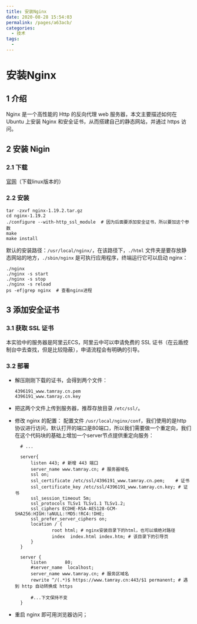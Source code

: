 ```yaml
---
title: 安装Nginx
date: 2020-08-28 15:54:03
permalink: /pages/a63acb/
categories: 
  - 技术
tags: 
  - 
---
```

# 安装Nginx

## 1 介绍
Nginx 是一个高性能的 Http 的反向代理 web 服务器，本文主要描述如何在 Ubuntu 上安装 Nginx 和安全证书，从而搭建自己的静态网站，并通过 https 访问。

## 2 安装 Nigin
### 2.1 下载
[官网](http://nginx.org/en/download.html)（下载linux版本的）

### 2.2 安装

```shell
tar -zxvf nginx-1.19.2.tar.gz 
cd nginx-1.19.2
./configure --with-http_ssl_module  # 因为后面要添加安全证书，所以要加这个参数
make
make install
```
默认的安装路径：`/usr/local/nginx/`，在该路径下，`./html` 文件夹是要存放静态网站的地方，`./sbin/nginx` 是可执行应用程序，终端运行它可以启动 nginx：
```shell
./nginx 
./nginx -s start
./nginx -s stop
./nginx -s reload
ps -ef|grep nginx  # 查看nginx进程
```

## 3 添加安全证书
### 3.1 获取 SSL 证书
本实验中的服务器是阿里云ECS，阿里云中可以申请免费的 SSL 证书（在云盾控制台中去查找，但是比较隐蔽），申请流程会有明确的引导。

### 3.2 部署
- 解压刚刚下载的证书，会得到两个文件：
  ```shell
  4396191_www.tamray.cn.pem
  4396191_www.tamray.cn.key
  ```
- 把这两个文件上传到服务器，推荐存放目录 `/etc/ssl/`。

- 修改 nginx 的配置：
  配置文件 `/usr/local/nginx/conf`，我们使用的是http协议进行访问，默认打开的端口是80端口，所以我们需要做一个重定向，我们在这个代码块的基础上增加一个server节点提供重定向服务：
  ```shell
    # ...

    server{
        listen 443; # 新增 443 端口
        server_name www.tamray.cn; # 服务器域名
	    ssl on;
        ssl_certificate /etc/ssl/4396191_www.tamray.cn.pem;    # 证书
        ssl_certificate_key /etc/ssl/4396191_www.tamray.cn.key; # 证书
        ssl_session_timeout 5m;
        ssl_protocols TLSv1 TLSv1.1 TLSv1.2;
        ssl_ciphers ECDHE-RSA-AES128-GCM-SHA256:HIGH:!aNULL:!MD5:!RC4:!DHE;
        ssl_prefer_server_ciphers on;
        location / {
                root html; # nginx安装目录下的html，也可以填绝对路径
            	index  index.html index.htm; # 该目录下的引导页
        }
    }

    server {
        listen       80;
        #server_name  localhost;
	    server_name www.tamray.cn; # 服务区域名
        rewrite ^/(.*)$ https://www.tamray.cn:443/$1 permanent; # 遇到 http 自动转换成 https

        #...下文保持不变
    }
   ```

- 重启 nginx 即可用浏览器访问；
